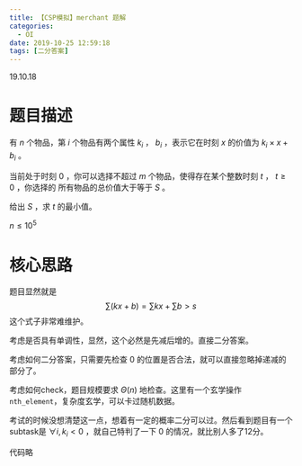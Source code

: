 ```yaml
---
title: 【CSP模拟】merchant 题解
categories:
  - OI
date: 2019-10-25 12:59:18
tags: [二分答案]
---
```


19.10.18

<!--more-->

# 题目描述

有 $n$ 个物品，第 $i$ 个物品有两个属性 $k_i$ ， $b_i$ ，表示它在时刻 $x$ 的价值为 $k_i\times x + b_i$ 。

当前处于时刻 $0$ ，你可以选择不超过 $m$ 个物品，使得存在某个整数时刻 $t$ ， $t \geq 0$ ，你选择的 所有物品的总价值大于等于 $S$ 。 

给出 $S$  ，求 $t$ 的最小值。 

$n\leq10^5$

# 核心思路

题目显然就是 
$$
\sum(kx+b)=\sum kx+\sum b>s
$$
这个式子非常难维护。

考虑是否具有单调性，显然，这个必然是先减后增的。直接二分答案。

考虑如何二分答案，只需要先检查 $0$ 的位置是否合法，就可以直接忽略掉递减的部分了。

考虑如何check，题目规模要求 $\Theta(n)$ 地检查。这里有一个玄学操作`nth_element`，复杂度玄学，可以卡过随机数据。

考试的时候没想清楚这一点，想着有一定的概率二分可以过。然后看到题目有一个subtask是 $\forall i,k_i<0$ ，就自己特判了一下 $0$ 的情况，就比别人多了12分。

代码略

